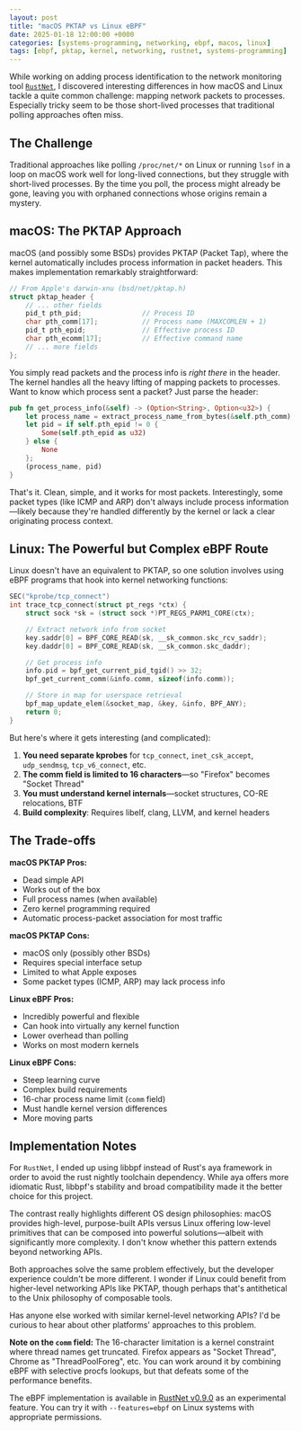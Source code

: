 ```yaml
---
layout: post
title: "macOS PKTAP vs Linux eBPF"
date: 2025-01-18 12:00:00 +0000
categories: [systems-programming, networking, ebpf, macos, linux]
tags: [ebpf, pktap, kernel, networking, rustnet, systems-programming]
---
```


While working on adding process identification to the network monitoring tool [`RustNet`](https://github.com/domcyrus/rustnet), I discovered interesting differences in how macOS and Linux tackle a quite common challenge: mapping network packets to processes. Especially tricky seem to be those short-lived processes that traditional polling approaches often miss.

## The Challenge

Traditional approaches like polling `/proc/net/*` on Linux or running `lsof` in a loop on macOS work well for long-lived connections, but they struggle with short-lived processes. By the time you poll, the process might already be gone, leaving you with orphaned connections whose origins remain a mystery.

## macOS: The PKTAP Approach

macOS (and possibly some BSDs) provides PKTAP (Packet Tap), where the kernel automatically includes process information in packet headers. This makes implementation remarkably straightforward:

```c
// From Apple's darwin-xnu (bsd/net/pktap.h)
struct pktap_header {
    // ... other fields
    pid_t pth_pid;               // Process ID
    char pth_comm[17];           // Process name (MAXCOMLEN + 1)
    pid_t pth_epid;              // Effective process ID
    char pth_ecomm[17];          // Effective command name
    // ... more fields
};
```

You simply read packets and the process info is *right there* in the header. The kernel handles all the heavy lifting of mapping packets to processes. Want to know which process sent a packet? Just parse the header:

```rust
pub fn get_process_info(&self) -> (Option<String>, Option<u32>) {
    let process_name = extract_process_name_from_bytes(&self.pth_comm);
    let pid = if self.pth_epid != 0 { 
        Some(self.pth_epid as u32) 
    } else { 
        None 
    };
    (process_name, pid)
}
```

That's it. Clean, simple, and it works for most packets. Interestingly, some packet types (like ICMP and ARP) don't always include process information—likely because they're handled differently by the kernel or lack a clear originating process context.

## Linux: The Powerful but Complex eBPF Route

Linux doesn't have an equivalent to PKTAP, so one solution involves using eBPF programs that hook into kernel networking functions:

```c
SEC("kprobe/tcp_connect")
int trace_tcp_connect(struct pt_regs *ctx) {
    struct sock *sk = (struct sock *)PT_REGS_PARM1_CORE(ctx);

    // Extract network info from socket
    key.saddr[0] = BPF_CORE_READ(sk, __sk_common.skc_rcv_saddr);
    key.daddr[0] = BPF_CORE_READ(sk, __sk_common.skc_daddr);

    // Get process info
    info.pid = bpf_get_current_pid_tgid() >> 32;
    bpf_get_current_comm(&info.comm, sizeof(info.comm));

    // Store in map for userspace retrieval
    bpf_map_update_elem(&socket_map, &key, &info, BPF_ANY);
    return 0;
}
```

But here's where it gets interesting (and complicated):

1. **You need separate kprobes** for `tcp_connect`, `inet_csk_accept`, `udp_sendmsg`, `tcp_v6_connect`, etc.
2. **The comm field is limited to 16 characters**—so "Firefox" becomes "Socket Thread"
3. **You must understand kernel internals**—socket structures, CO-RE relocations, BTF
4. **Build complexity**: Requires libelf, clang, LLVM, and kernel headers

## The Trade-offs

**macOS PKTAP Pros:**
- Dead simple API
- Works out of the box
- Full process names (when available)
- Zero kernel programming required
- Automatic process-packet association for most traffic

**macOS PKTAP Cons:**
- macOS only (possibly other BSDs)
- Requires special interface setup
- Limited to what Apple exposes
- Some packet types (ICMP, ARP) may lack process info

**Linux eBPF Pros:**
- Incredibly powerful and flexible
- Can hook into virtually any kernel function
- Lower overhead than polling
- Works on most modern kernels

**Linux eBPF Cons:**
- Steep learning curve
- Complex build requirements
- 16-char process name limit (`comm` field)
- Must handle kernel version differences
- More moving parts

## Implementation Notes

For `RustNet`, I ended up using libbpf instead of Rust's aya framework in order to avoid the rust nightly toolchain dependency. While aya offers more idiomatic Rust, libbpf's stability and broad compatibility made it the better choice for this project.

The contrast really highlights different OS design philosophies: macOS provides high-level, purpose-built APIs versus Linux offering low-level primitives that can be composed into powerful solutions—albeit with significantly more complexity. I don't know whether this pattern extends beyond networking APIs.

Both approaches solve the same problem effectively, but the developer experience couldn't be more different. I wonder if Linux could benefit from higher-level networking APIs like PKTAP, though perhaps that's antithetical to the Unix philosophy of composable tools.

Has anyone else worked with similar kernel-level networking APIs? I'd be curious to hear about other platforms' approaches to this problem.

**Note on the `comm` field:** The 16-character limitation is a kernel constraint where thread names get truncated. Firefox appears as "Socket Thread", Chrome as "ThreadPoolForeg", etc. You can work around it by combining eBPF with selective procfs lookups, but that defeats some of the performance benefits.

The eBPF implementation is available in [RustNet v0.9.0](https://github.com/domcyrus/rustnet/releases/tag/v0.9.0) as an experimental feature. You can try it with `--features=ebpf` on Linux systems with appropriate permissions.
